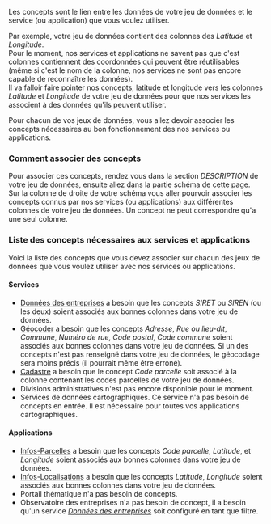 Les concepts sont le lien entre les données de votre jeu de données et le service (ou application) que vous voulez utiliser.  

Par exemple, votre jeu de données contient des colonnes des *Latitude* et *Longitude*.  
Pour le moment, nos services et applications ne savent pas que c'est colonnes contiennent des coordonnées qui peuvent être réutilisables (même si c'est le nom de la colonne, nos services ne sont pas encore capable de reconnaître les données).  
Il va falloir faire pointer nos concepts, latitude et longitude vers les colonnes *Latitude* et *Longitude* de votre jeu de données pour que nos services les associent à des données qu'ils peuvent utiliser.

Pour chacun de vos jeux de données, vous allez devoir associer les concepts nécessaires au bon fonctionnement des nos services ou applications.

### Comment associer des concepts

Pour associer ces concepts, rendez vous dans la section *DESCRIPTION* de votre jeu de données, ensuite allez dans la partie schéma de cette page. Sur la colonne de droite de votre schéma vous aller pourvoir associer les concepts connus par nos services (ou applications) aux différentes colonnes de votre jeu de données. Un concept ne peut correspondre qu'a une seul colonne.


### Liste des concepts nécessaires aux services et applications
Voici la liste des concepts que vous devez associer sur chacun des jeux de données que vous voulez utiliser avec nos services ou applications.

#### Services

* [Données des entreprises](./service-entreprise-fr.md) a besoin que les concepts *SIRET* ou *SIREN* (ou les deux) soient associés aux bonnes colonnes dans votre jeu de données.
* [Géocoder](./service-geocoder.md)  a besoin que les concepts *Adresse*, *Rue ou lieu-dit*, *Commune*, *Numéro de rue*, *Code postal*, *Code commune* soient associés aux bonnes colonnes dans votre jeu de données. Si un des concepts n'est pas renseigné dans votre jeu de données, le géocodage sera moins précis (il pourrait même être erroné).
* [Cadastre](./service-land-register-fr.md) a besoin que le concept *Code parcelle* soit associé à la colonne contenant les codes parcelles de votre jeu de données.
* Divisions administratives n'est pas encore disponible pour le moment.
* Services de données cartographiques. Ce service n'a pas besoin de concepts en entrée. Il est nécessaire pour toutes vos applications cartographiques.

#### Applications

* [Infos-Parcelles](./application-infos-parcel-fr.md) a besoin que les concepts *Code parcelle*, *Latitude*, et *Longitude* soient associés aux bonnes colonnes dans votre jeu de données.
* [Infos-Localisations](./application-infos-location-fr.md) a besoin que les concepts *Latitude*, *Longitude* soient associés aux bonnes colonnes dans votre jeu de données.
* Portail thématique n'a pas besoin de concepts.
* Observatoire des entreprises n'a pas besoin de concept, il a besoin qu'un service [*Données des entreprises*](./service-entreprise-fr.md) soit configuré en tant que filtre.
